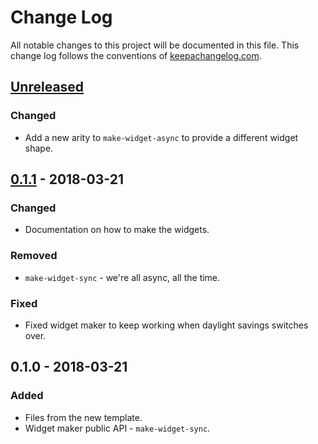 # Change Log
All notable changes to this project will be documented in this file. This change log follows the conventions of [keepachangelog.com](http://keepachangelog.com/).

## [Unreleased]
### Changed
- Add a new arity to `make-widget-async` to provide a different widget shape.

## [0.1.1] - 2018-03-21
### Changed
- Documentation on how to make the widgets.

### Removed
- `make-widget-sync` - we're all async, all the time.

### Fixed
- Fixed widget maker to keep working when daylight savings switches over.

## 0.1.0 - 2018-03-21
### Added
- Files from the new template.
- Widget maker public API - `make-widget-sync`.

[Unreleased]: https://github.com/your-name/jepsen.etcdemo/compare/0.1.1...HEAD
[0.1.1]: https://github.com/your-name/jepsen.etcdemo/compare/0.1.0...0.1.1
